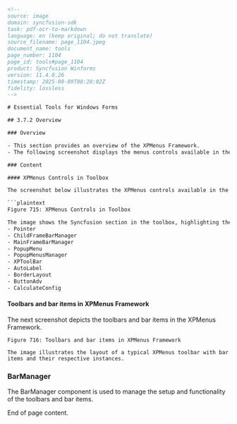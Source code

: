 ```html
<!--
source: image
domain: syncfusion-sdk
task: pdf-ocr-to-markdown
language: en (keep original; do not translate)
source_filename: page_1104.jpeg
document_name: tools
page_number: 1104
page_id: tools#page_1104
product: Syncfusion Winforms
version: 11.4.0.26
timestamp: 2025-08-09T08:28:02Z
fidelity: lossless
-->

# Essential Tools for Windows Forms

## 3.7.2 Overview

### Overview

- This section provides an overview of the XPMenus Framework.
- The following screenshot displays the menus controls available in the toolbox.

### Content

#### XPMenus Controls in Toolbox

The screenshot below illustrates the XPMenus controls available in the toolbox.

```plaintext
Figure 715: XPMenus Controls in Toolbox

The image shows the Syncfusion section in the toolbox, highlighting the following controls:
- Pointer
- ChildFrameBarManager
- MainFrameBarManager
- PopupMenu
- PopupMenusManager
- XPToolBar
- AutoLabel
- BorderLayout
- ButtonAdv
- CalculateConfig
```

#### Toolbars and bar items in XPMenus Framework

The next screenshot depicts the toolbars and bar items in the XPMenus Framework.

```plaintext
Figure 716: Toolbars and bar items in XPMenus Framework

The image illustrates the layout of a typical XPMenus toolbar with bar items and their respective instances.
```

### BarManager

The BarManager component is used to manage the setup and functionality of the toolbars and bar items.

End of page content.

<!-- tags: [Syncfusion Winforms, XPMenus Framework, BarManager, Toolbox, Syncfusion.Controls.ToolBar, design tools] keywords: [XPToolBar, ButtonAdv, ChildFrameBarManager, MainFrameBarManager, PopupMenu, AutoLabel, BorderLayout, CalculateConfig, BarManager] -->
```
